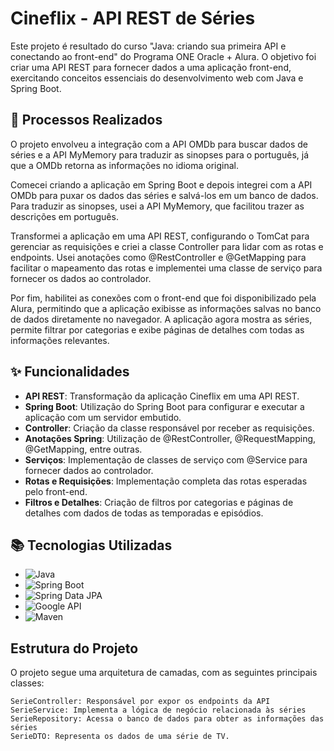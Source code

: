 # Cineflix - API REST de Séries


Este projeto é resultado do curso "Java: criando sua primeira API e conectando ao front-end" do Programa ONE Oracle + Alura. O objetivo foi criar uma API REST para fornecer dados a uma aplicação front-end, exercitando conceitos essenciais do desenvolvimento web com Java e Spring Boot.


## 📜 Processos Realizados

O projeto envolveu a integração com a API OMDb para buscar dados de séries e a API MyMemory para traduzir as sinopses para o português, já que a OMDb retorna as informações no idioma original.

Comecei criando a aplicação em Spring Boot e depois integrei com a API OMDb para puxar os dados das séries e salvá-los em um banco de dados. Para traduzir as sinopses, usei a API MyMemory, que facilitou trazer as descrições em português.

Transformei a aplicação em uma API REST, configurando o TomCat para gerenciar as requisições e criei a classe Controller para lidar com as rotas e endpoints. Usei anotações como @RestController e @GetMapping para facilitar o mapeamento das rotas e implementei uma classe de serviço para fornecer os dados ao controlador.

Por fim, habilitei as conexões com o front-end que foi disponibilizado pela Alura, permitindo que a aplicação exibisse as informações salvas no banco de dados diretamente no navegador. A aplicação agora mostra as séries, permite filtrar por categorias e exibe páginas de detalhes com todas as informações relevantes.

## ✨ Funcionalidades

- **API REST**: Transformação da aplicação Cineflix em uma API REST.
- **Spring Boot**: Utilização do Spring Boot para configurar e executar a aplicação com um servidor embutido.
- **Controller**: Criação da classe responsável por receber as requisições.
- **Anotações Spring**: Utilização de @RestController, @RequestMapping, @GetMapping, entre outras.
- **Serviços**: Implementação de classes de serviço com @Service para fornecer dados ao controlador.
- **Rotas e Requisições**: Implementação completa das rotas esperadas pelo front-end.
- **Filtros e Detalhes**: Criação de filtros por categorias e páginas de detalhes com dados de todas as temporadas e episódios.

## 📚 Tecnologias Utilizadas

- ![Java](https://img.shields.io/badge/Java-%23ED8B00.svg?style=for-the-badge&logo=java&logoColor=white)
- ![Spring Boot](https://img.shields.io/badge/Spring%20Boot-%236DB33F.svg?style=for-the-badge&logo=spring-boot&logoColor=white)
- ![Spring Data JPA](https://img.shields.io/badge/Spring%20Data%20JPA-%236DB33F.svg?style=for-the-badge&logo=spring&logoColor=white)
- ![Google API](https://img.shields.io/badge/Google%20API-%234285F4.svg?style=for-the-badge&logo=google&logoColor=white)
- ![Maven](https://img.shields.io/badge/Maven-%23C71A36.svg?style=for-the-badge&logo=apache-maven&logoColor=white)

## Estrutura do Projeto

O projeto segue uma arquitetura de camadas, com as seguintes principais classes:

    SerieController: Responsável por expor os endpoints da API
    SerieService: Implementa a lógica de negócio relacionada às séries
    SerieRepository: Acessa o banco de dados para obter as informações das séries
    SerieDTO: Representa os dados de uma série de TV.

